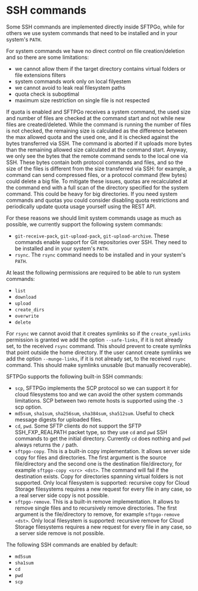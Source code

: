 # SSH commands

Some SSH commands are implemented directly inside SFTPGo, while for others we use system commands that need to be installed and in your system's `PATH`.

For system commands we have no direct control on file creation/deletion and so there are some limitations:

- we cannot allow them if the target directory contains virtual folders or file extensions filters
- system commands work only on local filyestem
- we cannot avoid to leak real filesystem paths
- quota check is suboptimal
- maximum size restriction on single file is not respected

 If quota is enabled and SFTPGo receives a system command, the used size and number of files are checked at the command start and not while new files are created/deleted. While the command is running the number of files is not checked, the remaining size is calculated as the difference between the max allowed quota and the used one, and it is checked against the bytes transferred via SSH. The command is aborted if it uploads more bytes than the remaining allowed size calculated at the command start. Anyway, we only see the bytes that the remote command sends to the local one via SSH. These bytes contain both protocol commands and files, and so the size of the files is different from the size transferred via SSH: for example, a command can send compressed files, or a protocol command (few bytes) could delete a big file. To mitigate these issues, quotas are recalculated at the command end with a full scan of the directory specified for the system command. This could be heavy for big directories. If you need system commands and quotas you could consider disabling quota restrictions and periodically update quota usage yourself using the REST API.

 For these reasons we should limit system commands usage as much as possible, we currently support the following system commands:

- `git-receive-pack`, `git-upload-pack`, `git-upload-archive`. These commands enable support for Git repositories over SSH. They need to be installed and in your system's `PATH`.
- `rsync`. The `rsync` command needs to be installed and in your system's `PATH`.

At least the following permissions are required to be able to run system commands:

- `list`
- `download`
- `upload`
- `create_dirs`
- `overwrite`
- `delete`

For `rsync`  we cannot avoid that it creates symlinks so if the `create_symlinks` permission is granted we add the option `--safe-links`, if it is not already set, to the received `rsync` command. This should prevent to create symlinks that point outside the home directory.
If the user cannot create symlinks we add the option `--munge-links`, if it is not already set, to the received `rsync` command. This should make symlinks unusable (but manually recoverable).

SFTPGo supports the following built-in SSH commands:

- `scp`, SFTPGo implements the SCP protocol so we can support it for cloud filesystems too and we can avoid the other system commands limitations. SCP between two remote hosts is supported using the `-3` scp option.
- `md5sum`, `sha1sum`, `sha256sum`, `sha384sum`, `sha512sum`. Useful to check message digests for uploaded files.
- `cd`, `pwd`. Some SFTP clients do not support the SFTP SSH_FXP_REALPATH packet type, so they use `cd` and `pwd` SSH commands to get the initial directory. Currently `cd` does nothing and `pwd` always returns the `/` path.
- `sftpgo-copy`. This is a built-in copy implementation. It allows server side copy for files and directories. The first argument is the source file/directory and the second one is the destination file/directory, for example `sftpgo-copy <src> <dst>`. The command will fail if the destination exists. Copy for directories spanning virtual folders is not supported. Only local filesystem is supported: recursive copy for Cloud Storage filesystems requires a new request for every file in any case, so a real server side copy is not possible.
- `sftpgo-remove`. This is a built-in remove implementation. It allows to remove single files and to recursively remove directories. The first argument is the file/directory to remove, for example `sftpgo-remove <dst>`. Only local filesystem is supported: recursive remove for Cloud Storage filesystems requires a new request for every file in any case, so a server side remove is not possible.

The following SSH commands are enabled by default:

- `md5sum`
- `sha1sum`
- `cd`
- `pwd`
- `scp`
